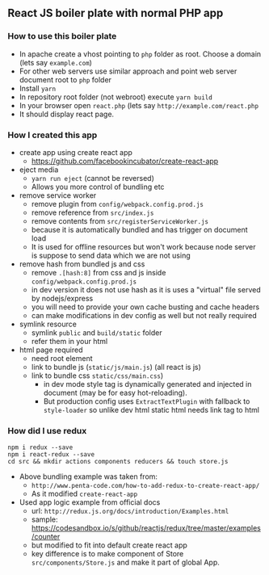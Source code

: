 ##  React JS boiler plate with normal PHP app

### How to use this boiler plate

* In apache create a vhost pointing to `php` folder as root. Choose a domain (lets say `example.com`) 
* For other web servers use similar approach and point web server document root to `php` folder
* Install `yarn`
* In repository root folder (not webroot) execute `yarn build`
* In your browser open `react.php` (lets say `http://example.com/react.php`
* It should display react page.

### How I created this app

* create app using create react app
  * https://github.com/facebookincubator/create-react-app
* eject media
  * `yarn run eject` (cannot be reversed)
  * Allows you more control of bundling etc
* remove service worker 
  * remove plugin from `config/webpack.config.prod.js`
  * remove reference from `src/index.js`
  * remove contents from `src/registerServiceWorker.js`
  * because it is automatically bundled and has trigger on document load
  * It is used for offline resources but won't work because node server is suppose to send data which we are not using
* remove hash from bundled js and css
  * remove `.[hash:8]` from css and js inside `config/webpack.config.prod.js`
  * in dev version it does not use hash as it is uses a "virtual" file served by nodejs/express
  * you will need to provide your own cache busting and cache headers
  *  can make modifications in dev config as well but not really required
* symlink resource
  * symlink `public` and `build/static` folder
  * refer them in your html
* html page required
  * need root element
  * link to bundle js (`static/js/main.js`) (all react is js)
  * link to bundle css `static/css/main.css`) 
    * in dev mode style tag is dynamically generated and injected in document (may be for easy hot-reloading). 
    * But production config uses `ExtractTextPlugin` with fallback to `style-loader` so unlike dev html static html needs link tag to html

### How did I use redux

    npm i redux --save
    npm i react-redux --save
    cd src && mkdir actions components reducers && touch store.js
* Above bundling example was taken from:
    * `http://www.penta-code.com/how-to-add-redux-to-create-react-app/`
    * As it modified `create-react-app`
* Used app logic example from official docs 
  * url: `http://redux.js.org/docs/introduction/Examples.html`
  * sample: https://codesandbox.io/s/github/reactjs/redux/tree/master/examples/counter
  * but modified to fit into default create react app
  * key difference is to make component of Store `src/components/Store.js` and make it part of global App.
  
